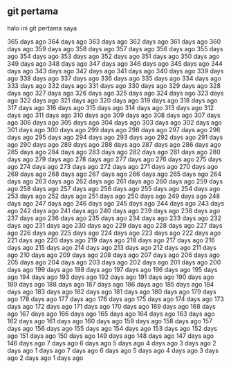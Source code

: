 ## git pertama
halo ini git pertama saya

365 days ago
364 days ago
363 days ago
362 days ago
361 days ago
360 days ago
359 days ago
358 days ago
357 days ago
356 days ago
355 days ago
354 days ago
353 days ago
352 days ago
351 days ago
350 days ago
349 days ago
348 days ago
347 days ago
346 days ago
345 days ago
344 days ago
343 days ago
342 days ago
341 days ago
340 days ago
339 days ago
338 days ago
337 days ago
336 days ago
335 days ago
334 days ago
333 days ago
332 days ago
331 days ago
330 days ago
329 days ago
328 days ago
327 days ago
326 days ago
325 days ago
324 days ago
323 days ago
322 days ago
321 days ago
320 days ago
319 days ago
318 days ago
317 days ago
316 days ago
315 days ago
314 days ago
313 days ago
312 days ago
311 days ago
310 days ago
309 days ago
308 days ago
307 days ago
306 days ago
305 days ago
304 days ago
303 days ago
302 days ago
301 days ago
300 days ago
299 days ago
298 days ago
297 days ago
296 days ago
295 days ago
294 days ago
293 days ago
292 days ago
291 days ago
290 days ago
289 days ago
288 days ago
287 days ago
286 days ago
285 days ago
284 days ago
283 days ago
282 days ago
281 days ago
280 days ago
279 days ago
278 days ago
277 days ago
276 days ago
275 days ago
274 days ago
273 days ago
272 days ago
271 days ago
270 days ago
269 days ago
268 days ago
267 days ago
266 days ago
265 days ago
264 days ago
263 days ago
262 days ago
261 days ago
260 days ago
259 days ago
258 days ago
257 days ago
256 days ago
255 days ago
254 days ago
253 days ago
252 days ago
251 days ago
250 days ago
249 days ago
248 days ago
247 days ago
246 days ago
245 days ago
244 days ago
243 days ago
242 days ago
241 days ago
240 days ago
239 days ago
238 days ago
237 days ago
236 days ago
235 days ago
234 days ago
233 days ago
232 days ago
231 days ago
230 days ago
229 days ago
228 days ago
227 days ago
226 days ago
225 days ago
224 days ago
223 days ago
222 days ago
221 days ago
220 days ago
219 days ago
218 days ago
217 days ago
216 days ago
215 days ago
214 days ago
213 days ago
212 days ago
211 days ago
210 days ago
209 days ago
208 days ago
207 days ago
206 days ago
205 days ago
204 days ago
203 days ago
202 days ago
201 days ago
200 days ago
199 days ago
198 days ago
197 days ago
196 days ago
195 days ago
194 days ago
193 days ago
192 days ago
191 days ago
190 days ago
189 days ago
188 days ago
187 days ago
186 days ago
185 days ago
184 days ago
183 days ago
182 days ago
181 days ago
180 days ago
179 days ago
178 days ago
177 days ago
176 days ago
175 days ago
174 days ago
173 days ago
172 days ago
171 days ago
170 days ago
169 days ago
168 days ago
167 days ago
166 days ago
165 days ago
164 days ago
163 days ago
162 days ago
161 days ago
160 days ago
159 days ago
158 days ago
157 days ago
156 days ago
155 days ago
154 days ago
153 days ago
152 days ago
151 days ago
150 days ago
149 days ago
148 days ago
147 days ago
146 days ago
7 days ago
6 days ago
5 days ago
4 days ago
3 days ago
2 days ago
1 days ago
7 days ago
6 days ago
5 days ago
4 days ago
3 days ago
2 days ago
1 days ago

